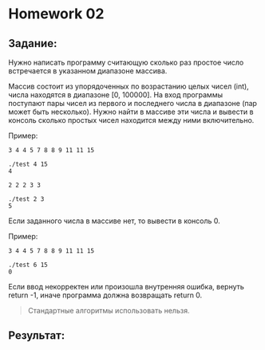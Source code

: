 # __Homework 02__

## Задание:
Нужно написать программу считающую сколько раз простое число встречается в указанном диапазоне массива.

Массив состоит из упорядоченных по возрастанию целых чисел (int), числа находятся в диапазоне [0, 100000]. На вход программы поступают пары чисел из первого и последнего числа в диапазоне (пар может быть несколько). Нужно найти в массиве эти числа и вывести в консоль сколько простых чисел находится между ними включительно.

Пример:

```
3 4 4 5 7 8 8 9 11 11 15

./test 4 15
4
```
```
2 2 2 3 3

./test 2 3
5
```

Если заданного числа в массиве нет, то вывести в консоль 0.

Пример:

```
3 4 4 5 7 8 8 9 11 11 15

./test 6 15
0
```

Если ввод некорректен или произошла внутренняя ошибка, вернуть return -1, иначе программа должна возвращать return 0.

> Стандартные алгоритмы использовать нельзя.

## Результат:

